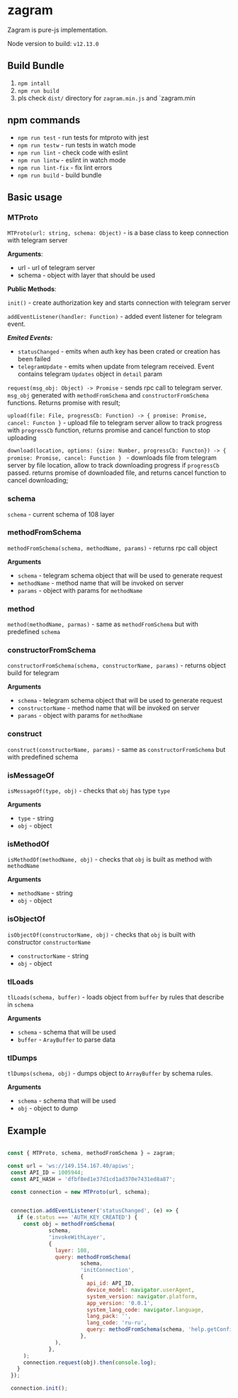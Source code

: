 # zagram


Zagram is pure-js implementation. 

Node version to build: `v12.13.0`


## Build Bundle

 1. `npm intall`
 2. `npm run build`
 3. pls check `dist/` directory for `zagram.min.js` and `zagram.min
 
 
## npm commands
 
  * `npm run test` - run tests for mtproto with jest
  * `npm run testw` - run tests in watch mode 
  * `npm run lint` - check code with eslint 
  * `npm run lintw` - eslint in watch mode
  * `npm run lint-fix` - fix lint errors
  * `npm run build` - build bundle
 
 
 ## Basic usage
 
 ### MTProto
 
 `MTProto(url: string, schema: Object)` - is a base class to keep connection with telegram server
 
 **Arguments**: 
 
  * url - url of telegram server 
  * schema - object with layer that should be used 
 
 
 **Public Methods**:
 
 `init()` - create authorization key and starts connection with telegram server 
 
 `addEventListener(handler: Function)` - added event listener for telegram event.
 
 ***Emited Events:***
  * `statusChanged`  - emits when auth key has been crated or creation has been failed
  * `telegramUpdate` - emits when update from telegram received. Event contains telegram `Updates` object in `detail` param

 `request(msg_obj: Object) -> Promise` - sends rpc call to telegram server. `msg_obj` generated 
 with `methodFromSchema` and `constructorFromSchema` functions. Returns promise with result;
 
 
 `upload(file: File, progressCb: Function) -> { promise: Promise, cancel: Functon }` - upload file to telegram server
 allow to track progress with `progressCb` function, returns promise and cancel function to stop uploading
 
 `download(location, options: {size: Number, progressCb: Functon}) -> { promise: Promise, cancel: Function } ` - downloads
 file from telegram server by file location, allow to track downloading progress if `progressCb` passed. 
 returns promise of downloaded file, and returns cancel function to cancel downloading;
 
 
 ### schema
 
 `schema` - current schema of 108 layer
 
 ### methodFromSchema
 
 `methodFromSchema(schema, methodName, params)` - returns rpc call object
 
 **Arguments**
 
 * `schema` - telegram schema object that will be used to generate request
 * `methodName` - method name that will be invoked on server 
 * `params` - object with params for `methodName`
 
 ### method
 
 `method(methodName, parmas)` - same as `methodFromSchema` but with predefined `schema`
 
 
 ### constructorFromSchema
 
 `constructorFromSchema(schema, constructorName, params)` - returns object build for telegram
 
 **Arguments**
 
 * `schema` - telegram schema object that will be used to generate request
 * `constructorName` - method name that will be invoked on server 
 * `params` - object with params for `methodName`
 
 ### construct
 
 `construct(constructorName, params)` - same as `constructorFromSchema` but with predefined schema
 
 ### isMessageOf
 
 `isMessageOf(type, obj)` - checks that `obj` has type `type`
 
 **Arguments**
 
 * `type` - string 
 * `obj` - object 
 
 ### isMethodOf
 
 `isMethodOf(methodName, obj)` - checks that `obj` is built as method with `methodName`
 
 **Arguments**
 
 * `methodName` - string
 * `obj` - object 
 
 
 ### isObjectOf
 
 `isObjectOf(constructorName, obj)` - checks that `obj` is built with constructor `constructorName`
 
 * `constructorName` - string
 * `obj` - object 
 
 ### tlLoads
 
 `tlLoads(schema, buffer)` - loads object from `buffer` by rules that describe in `schema`
 
 **Arguments**
 
 * `schema` - schema that will be used 
 * `buffer` - `ArayBuffer` to parse data 
 
 ### tlDumps
 
 
 `tlDumps(schema, obj)` - dumps object to `ArrayBuffer` by schema rules.
 
 **Arguments**
 
 * `schema` - schema that will be used 
 * `obj` - object to dump
 
 
 ## Example
 
 ```js

const { MTProto, schema, methodFromSchema } = zagram;

const url = 'ws://149.154.167.40/apiws';
  const API_ID = 1005944;
  const API_HASH = 'dfbf8ed1e37d1cd1ad370e7431ed8a87';

  const connection = new MTProto(url, schema);


  connection.addEventListener('statusChanged', (e) => {
    if (e.status === 'AUTH_KEY_CREATED') {
      const obj = methodFromSchema(
              schema,
              'invokeWithLayer',
              {
                layer: 108,
                query: methodFromSchema(
                        schema,
                        'initConnection',
                        {
                          api_id: API_ID,
                          device_model: navigator.userAgent,
                          system_version: navigator.platform,
                          app_version: '0.0.1',
                          system_lang_code: navigator.language,
                          lang_pack: '',
                          lang_code: 'ru-ru',
                          query: methodFromSchema(schema, 'help.getConfig'),
                        },
                ),
              },
      );
      connection.request(obj).then(console.log);
    }
  });

  connection.init();
```
